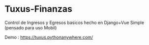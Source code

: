# Tuxus-Finanzas
 Control de Ingresos y Egresos basicos hecho en Django+Vue Simple (pensado para uso Mobil)

Demo : https://tuxus.pythonanywhere.com/
